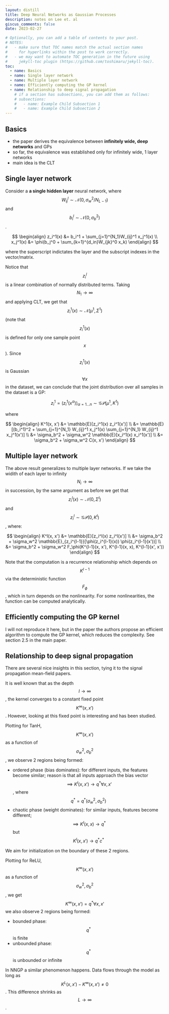 ```yaml
---
layout: distill
title: Deep Neural Networks as Gaussian Processes 
description: notes on Lee et. al
giscus_comments: false
date: 2023-02-27

# Optionally, you can add a table of contents to your post.
# NOTES:
#   - make sure that TOC names match the actual section names
#     for hyperlinks within the post to work correctly.
#   - we may want to automate TOC generation in the future using
#     jekyll-toc plugin (https://github.com/toshimaru/jekyll-toc).
toc:
  - name: Basics
  - name: Single layer network
  - name: Multiple layer network
  - name: Efficiently computing the GP kernel
  - name: Relationship to deep signal propagation
    # if a section has subsections, you can add them as follows:
    # subsections:
    #   - name: Example Child Subsection 1
    #   - name: Example Child Subsection 2
---
```


## Basics
- the paper derives the equivalence between **infinitely wide, deep networks** and GPs
- so far, the equivalence was established only for infinitely wide, 1 layer networks
- main idea is the CLT 

## Single layer network
Consider a **a single hidden layer** neural network, where $$ W_{ij}^l \sim \mathcal{N}(0, \sigma_w^2/{N_{L-1}}) $$ and $$ b_{i}^l \sim \mathcal{N}(0, \sigma_b^2) $$.

$$
\begin{align}
z_i^1(x) &= b_i^1 + \sum_{j=1}^{N_1}W_{ij}^1 x_j^1(x) \\
x_j^1(x) &= \phi(b_j^0 + \sum_{k=1}^{d_in}W_{jk}^0 x_k)
\end{align}
$$

where the superscript indictates the layer and the subscript indexes in the vector/matrix.

Notice that $$ z_i^l $$ is a linear combination of normally distributed terms. Taking $$ N_1 \to \infty $$ and applying CLT, we get that $$ z_i^1(x) \sim \mathcal{N}(\mu^1, \Sigma^1) $$ (note that $$ z_i^1(x) $$ is defined for only one sample point $$ x $$). Since $$ z_i^1(x) $$ is Gaussian $$ \forall x $$ in the dataset, we can conclude that the joint distribution over all samples in the dataset is a GP: 


$$ 
z_i^1 = (z_i^1(x^\alpha))_{\alpha=1\dots n} \sim \mathcal{GP}(\mu^1, K^1)
$$

where

$$
\begin{align}
K^1(x, x') &= \mathbb{E}[z_i^1(x) z_i^1(x')] \\
&= \mathbb{E}[(b_i^1)^2 + \sum_{j=1}^{N_1} W_{ij}^1 x_j^1(x) \sum_{j=1}^{N_1} W_{ij}^1 x_j^1(x')] \\
&= \sigma_b^2 + \sigma_w^2 \mathbb{E}[x_i^1(x) x_i^1(x')] \\
&= \sigma_b^2 + \sigma_w^2 C(x, x') 
\end{align}
$$


## Multiple layer network
The above result generalizes to multiple layer networks. If we take the widith of each layer to infinity $$ N_i \to \infty $$ in succession, by the same argument as before we get that $$ z_i^l(x) \sim \mathcal{N}(0, \Sigma^l) $$ and $$ z_i^l \sim \mathcal{GP}(0, K^l) $$, where:

$$
\begin{align}
K^l(x, x') &= \mathbb{E}[z_i^l(x) z_i^l(x')] \\
&= \sigma_b^2 + \sigma_w^2 \mathbb{E}_{z_i^{l-1}}[\phi(z_i^{l-1}(x)) \phi(z_i^{l-1}(x'))] \\
&= \sigma_b^2 + \sigma_w^2 F_\phi(K^{l-1}(x, x'), K^{l-1}(x, x), K^{l-1}(x', x'))
\end{align}
$$

Note that the computation is a recurrence relationship which depends on $$ K^{l-1} $$ via the deterministic function $$ F_\phi $$, which in turn depends on the nonlinearity. For some nonlinearities, the function can be computed analytically. 

## Efficiently computing the GP kernel
I will not reproduce it here, but in the paper the authors propose an efficient algorithm to compute the GP kernel, which reduces the complexity. See section 2.5 in the main paper.

## Relationship to deep signal propagation
There are several nice insights in this section, tying it to the signal propagation mean-field papers.

It is well known that as the depth $$ l \to \infty $$, the kernel converges to a constant fixed point $$ K^\infty(x, x') $$. However, looking at this fixed point is interesting and has been studied. 

Plotting for TanH, $$ K^\infty(x, x') $$ as a function of $$ \sigma_w^2, \sigma_b^2 $$, we observe 2 regions being formed:
- ordered phase (bias dominates): for different inputs, the features become similar; reason is that all inputs approach the bias vector $$ \implies K^l(x, x') \to q^* \forall x, x' $$, where $$ q^* = q^*(\sigma_w^2, \sigma_b^2) $$
- chaotic phase (weight dominates): for similar inputs, features become different;  $$ \implies K^l(x, x) \to q^* $$ but $$ K^l(x, x') \to q^* c^* $$

We aim for initialization on the boundary of these 2 regions.

Plotting for ReLU, $$ K^\infty(x, x') $$ as a function of $$ \sigma_w^2, \sigma_b^2 $$, we get $$ K^\infty(x, x') = q^* \forall x, x' $$ we also observe 2 regions being formed:
- bounded phase: $$ q^* $$ is finite
- unbounded phase: $$ q^* $$ is unbounded or infinite

In NNGP a similar phenomenon happens. Data flows through the model as long as $$ K^L(x, x') - K^\infty(x, x') \neq 0 $$. This difference shrinks as $$ L \to \infty $$.